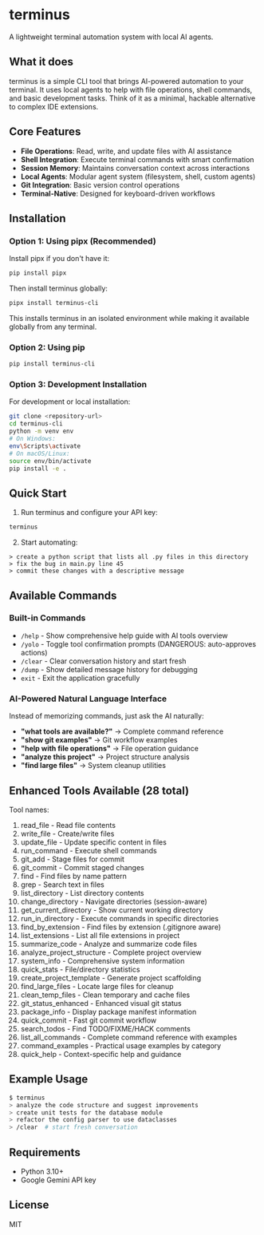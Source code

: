 # terminus

A lightweight terminal automation system with local AI agents.

## What it does

terminus is a simple CLI tool that brings AI-powered automation to your terminal. It uses local agents to help with file operations, shell commands, and basic development tasks. Think of it as a minimal, hackable alternative to complex IDE extensions.

## Core Features

- **File Operations**: Read, write, and update files with AI assistance
- **Shell Integration**: Execute terminal commands with smart confirmation
- **Session Memory**: Maintains conversation context across interactions
- **Local Agents**: Modular agent system (filesystem, shell, custom agents)
- **Git Integration**: Basic version control operations
- **Terminal-Native**: Designed for keyboard-driven workflows

## Installation

### Option 1: Using pipx (Recommended)
Install pipx if you don't have it:
```bash
pip install pipx
```

Then install terminus globally:
```bash
pipx install terminus-cli
```

This installs terminus in an isolated environment while making it available globally from any terminal.

### Option 2: Using pip
```bash
pip install terminus-cli
```

### Option 3: Development Installation
For development or local installation:
```bash
git clone <repository-url>
cd terminus-cli
python -m venv env
# On Windows:
env\Scripts\activate
# On macOS/Linux:
source env/bin/activate
pip install -e .
```

## Quick Start

1. Run terminus and configure your API key:
```bash
terminus
```

2. Start automating:
```
> create a python script that lists all .py files in this directory
> fix the bug in main.py line 45
> commit these changes with a descriptive message
```


## Available Commands

### Built-in Commands
- `/help` - Show comprehensive help guide with AI tools overview
- `/yolo` - Toggle tool confirmation prompts (DANGEROUS: auto-approves actions)
- `/clear` - Clear conversation history and start fresh
- `/dump` - Show detailed message history for debugging
- `exit` - Exit the application gracefully

### AI-Powered Natural Language Interface
Instead of memorizing commands, just ask the AI naturally:
- **"what tools are available?"** → Complete command reference
- **"show git examples"** → Git workflow examples  
- **"help with file operations"** → File operation guidance
- **"analyze this project"** → Project structure analysis
- **"find large files"** → System cleanup utilities

## Enhanced Tools Available (28 total)
Tool names:
1. read_file - Read file contents  
2. write_file - Create/write files  
3. update_file - Update specific content in files  
4. run_command - Execute shell commands  
5. git_add - Stage files for commit  
6. git_commit - Commit staged changes  
7. find - Find files by name pattern  
8. grep - Search text in files  
9. list_directory - List directory contents  
10. change_directory - Navigate directories (session-aware)  
11. get_current_directory - Show current working directory  
12. run_in_directory - Execute commands in specific directories  
13. find_by_extension - Find files by extension (.gitignore aware)  
14. list_extensions - List all file extensions in project  
15. summarize_code - Analyze and summarize code files  
16. analyze_project_structure - Complete project overview  
17. system_info - Comprehensive system information  
18. quick_stats - File/directory statistics  
19. create_project_template - Generate project scaffolding  
20. find_large_files - Locate large files for cleanup  
21. clean_temp_files - Clean temporary and cache files  
22. git_status_enhanced - Enhanced visual git status  
23. package_info - Display package manifest information  
24. quick_commit - Fast git commit workflow  
25. search_todos - Find TODO/FIXME/HACK comments  
26. list_all_commands - Complete command reference with examples  
27. command_examples - Practical usage examples by category  
28. quick_help - Context-specific help and guidance  


## Example Usage

```bash
$ terminus
> analyze the code structure and suggest improvements
> create unit tests for the database module  
> refactor the config parser to use dataclasses
> /clear  # start fresh conversation
```

## Requirements

- Python 3.10+
- Google Gemini API key

## License

MIT
